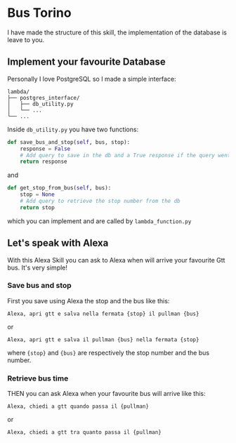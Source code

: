 # Bus Torino
I have made the structure of this skill, the implementation of the database is leave to you.

## Implement your favourite Database
Personally I love PostgreSQL so I made a simple interface:

```
lambda/
├── postgres_interface/
│   ├── db_utility.py
│   └── ...
└── ...
```

Inside `db_utility.py` you have two functions:

```python
def save_bus_and_stop(self, bus, stop):
    response = False
    # Add query to save in the db and a True response if the query went ok
    return response
```

and 

```python
def get_stop_from_bus(self, bus):
    stop = None
    # Add query to retrieve the stop number from the db
    return stop
```

which you can implement and are called by `lambda_function.py`

## Let's speak with Alexa

With this Alexa Skill you can ask to Alexa when will arrive your favourite Gtt bus. It's very simple!

### Save bus and stop

First you save using Alexa the stop and the bus like this:

`Alexa, apri gtt e salva nella fermata {stop} il pullman {bus}`

or

`Alexa, apri gtt e salva il pullman {bus} nella fermata {stop}`

where `{stop}` and `{bus}` are respectively the stop number and the bus number.

### Retrieve bus time

THEN you can ask Alexa when your favourite bus will arrive like this:

`Alexa, chiedi a gtt quando passa il {pullman}`

or

`Alexa, chiedi a gtt tra quanto passa il {pullman}`
